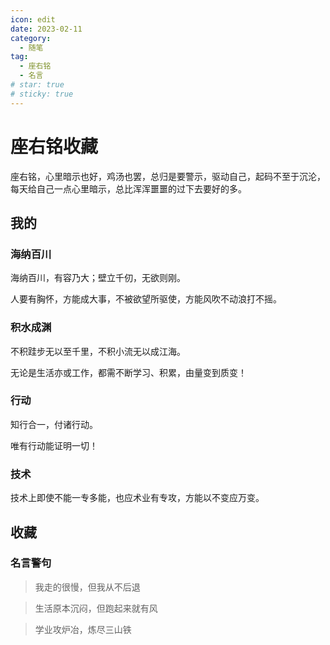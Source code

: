 ```yaml
---
icon: edit
date: 2023-02-11
category:
  - 随笔
tag:
  - 座右铭
  - 名言
# star: true
# sticky: true
---
```


# 座右铭收藏

座右铭，心里暗示也好，鸡汤也罢，总归是要警示，驱动自己，起码不至于沉沦，每天给自己一点心里暗示，总比浑浑噩噩的过下去要好的多。

## 我的

### 海纳百川
<!-- more -->

海纳百川，有容乃大；壁立千仞，无欲则刚。

人要有胸怀，方能成大事，不被欲望所驱使，方能风吹不动浪打不摇。

### 积水成渊
不积跬步无以至千里，不积小流无以成江海。

无论是生活亦或工作，都需不断学习、积累，由量变到质变！

### 行动

知行合一，付诸行动。

唯有行动能证明一切！

### 技术
技术上即使不能一专多能，也应术业有专攻，方能以不变应万变。


## 收藏

### 名言警句

> 我走的很慢，但我从不后退

> 生活原本沉闷，但跑起来就有风

> 学业攻炉冶，炼尽三山铁







